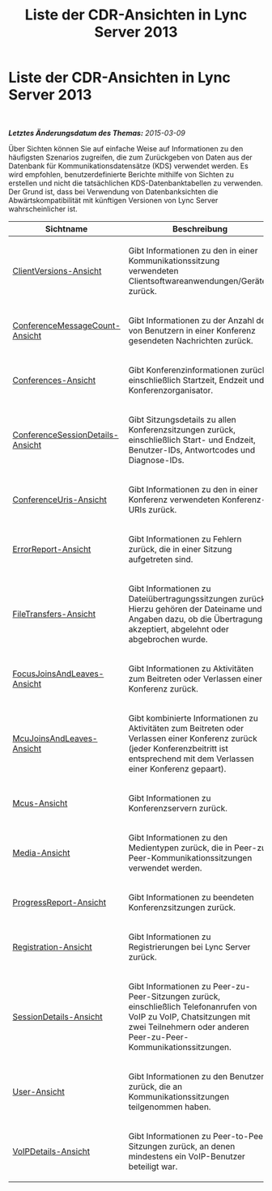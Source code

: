 ﻿---
title: Liste der CDR-Ansichten in Lync Server 2013
TOCTitle: Liste der CDR-Ansichten in Lync Server 2013
ms:assetid: 2f72aead-d1da-4185-b75c-f6c31d76a6b3
ms:mtpsurl: https://technet.microsoft.com/de-de/library/JJ688009(v=OCS.15)
ms:contentKeyID: 49890685
ms.date: 05/19/2016
mtps_version: v=OCS.15
ms.translationtype: HT
---

# Liste der CDR-Ansichten in Lync Server 2013

 

_**Letztes Änderungsdatum des Themas:** 2015-03-09_

Über Sichten können Sie auf einfache Weise auf Informationen zu den häufigsten Szenarios zugreifen, die zum Zurückgeben von Daten aus der Datenbank für Kommunikationsdatensätze (KDS) verwendet werden. Es wird empfohlen, benutzerdefinierte Berichte mithilfe von Sichten zu erstellen und nicht die tatsächlichen KDS-Datenbanktabellen zu verwenden. Der Grund ist, dass bei Verwendung von Datenbanksichten die Abwärtskompatibilität mit künftigen Versionen von Lync Server wahrscheinlicher ist.


<table>
<colgroup>
<col style="width: 50%" />
<col style="width: 50%" />
</colgroup>
<thead>
<tr class="header">
<th>Sichtname</th>
<th>Beschreibung</th>
</tr>
</thead>
<tbody>
<tr class="odd">
<td><p><a href="lync-server-2013-clientversions-view.md">ClientVersions-Ansicht</a></p></td>
<td><p>Gibt Informationen zu den in einer Kommunikationssitzung verwendeten Clientsoftwareanwendungen/Geräten zurück.</p></td>
</tr>
<tr class="even">
<td><p><a href="lync-server-2013-conferencemessagecount-view.md">ConferenceMessageCount-Ansicht</a></p></td>
<td><p>Gibt Informationen zu der Anzahl der von Benutzern in einer Konferenz gesendeten Nachrichten zurück.</p></td>
</tr>
<tr class="odd">
<td><p><a href="lync-server-2013-conferences-view.md">Conferences-Ansicht</a></p></td>
<td><p>Gibt Konferenzinformationen zurück, einschließlich Startzeit, Endzeit und Konferenzorganisator.</p></td>
</tr>
<tr class="even">
<td><p><a href="lync-server-2013-conferencesessiondetails-view.md">ConferenceSessionDetails-Ansicht</a></p></td>
<td><p>Gibt Sitzungsdetails zu allen Konferenzsitzungen zurück, einschließlich Start- und Endzeit, Benutzer-IDs, Antwortcodes und Diagnose-IDs.</p></td>
</tr>
<tr class="odd">
<td><p><a href="lync-server-2013-conferenceuris-view.md">ConferenceUris-Ansicht</a></p></td>
<td><p>Gibt Informationen zu den in einer Konferenz verwendeten Konferenz-URIs zurück.</p></td>
</tr>
<tr class="even">
<td><p><a href="lync-server-2013-errorreport-view.md">ErrorReport-Ansicht</a></p></td>
<td><p>Gibt Informationen zu Fehlern zurück, die in einer Sitzung aufgetreten sind.</p></td>
</tr>
<tr class="odd">
<td><p><a href="lync-server-2013-filetransfers-view.md">FileTransfers-Ansicht</a></p></td>
<td><p>Gibt Informationen zu Dateiübertragungssitzungen zurück. Hierzu gehören der Dateiname und Angaben dazu, ob die Übertragung akzeptiert, abgelehnt oder abgebrochen wurde.</p></td>
</tr>
<tr class="even">
<td><p><a href="lync-server-2013-focusjoinsandleaves-view.md">FocusJoinsAndLeaves-Ansicht</a></p></td>
<td><p>Gibt Informationen zu Aktivitäten zum Beitreten oder Verlassen einer Konferenz zurück.</p></td>
</tr>
<tr class="odd">
<td><p><a href="lync-server-2013-mcujoinsandleaves-view.md">McuJoinsAndLeaves-Ansicht</a></p></td>
<td><p>Gibt kombinierte Informationen zu Aktivitäten zum Beitreten oder Verlassen einer Konferenz zurück (jeder Konferenzbeitritt ist entsprechend mit dem Verlassen einer Konferenz gepaart).</p></td>
</tr>
<tr class="even">
<td><p><a href="lync-server-2013-mcus-view.md">Mcus-Ansicht</a></p></td>
<td><p>Gibt Informationen zu Konferenzservern zurück.</p></td>
</tr>
<tr class="odd">
<td><p><a href="lync-server-2013-media-view.md">Media-Ansicht</a></p></td>
<td><p>Gibt Informationen zu den Medientypen zurück, die in Peer-zu-Peer-Kommunikationssitzungen verwendet werden.</p></td>
</tr>
<tr class="even">
<td><p><a href="lync-server-2013-progressreport-view.md">ProgressReport-Ansicht</a></p></td>
<td><p>Gibt Informationen zu beendeten Konferenzsitzungen zurück.</p></td>
</tr>
<tr class="odd">
<td><p><a href="lync-server-2013-registration-view.md">Registration-Ansicht</a></p></td>
<td><p>Gibt Informationen zu Registrierungen bei Lync Server zurück.</p></td>
</tr>
<tr class="even">
<td><p><a href="lync-server-2013-sessiondetails-view.md">SessionDetails-Ansicht</a></p></td>
<td><p>Gibt Informationen zu Peer-zu-Peer-Sitzungen zurück, einschließlich Telefonanrufen von VoIP zu VoIP, Chatsitzungen mit zwei Teilnehmern oder anderen Peer-zu-Peer-Kommunikationssitzungen.</p></td>
</tr>
<tr class="odd">
<td><p><a href="lync-server-2013-user-view.md">User-Ansicht</a></p></td>
<td><p>Gibt Informationen zu den Benutzern zurück, die an Kommunikationssitzungen teilgenommen haben.</p></td>
</tr>
<tr class="even">
<td><p><a href="lync-server-2013-voipdetails-view.md">VoIPDetails-Ansicht</a></p></td>
<td><p>Gibt Informationen zu Peer-to-Peer-Sitzungen zurück, an denen mindestens ein VoIP-Benutzer beteiligt war.</p></td>
</tr>
</tbody>
</table>

